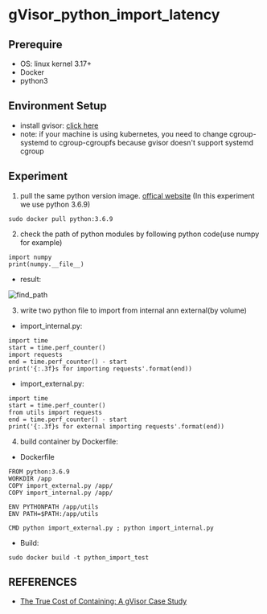 # gVisor_python_import_latency

## Prerequire
- OS: linux kernel 3.17+
- Docker
- python3

## Environment Setup
- install gvisor: [click here](https://gvisor.dev/docs/user_guide/install/)
- note: if your machine is using kubernetes, you need to change cgroup-systemd to cgroup-cgroupfs because gvisor doesn't support systemd cgroup

## Experiment
1. pull the same python version image. [offical website](https://hub.docker.com/_/python) (In this experiment we use python 3.6.9)
  ```
  sudo docker pull python:3.6.9
  ```
2. check the path of python modules by following python code(use numpy for example)
  ```
  import numpy
  print(numpy.__file__)
  ```
  - result:

  ![find_path](https://user-images.githubusercontent.com/9292747/145703315-9d845c31-b2db-44a5-b4a0-ed332afbaa2f.png)

3. write two python file to import from internal ann external(by volume)
  - import_internal.py:
  ```
  import time
  start = time.perf_counter()
  import requests
  end = time.perf_counter() - start
  print('{:.3f}s for importing requests'.format(end))
  ```
  - import_external.py:
  ```
  import time
  start = time.perf_counter()
  from utils import requests
  end = time.perf_counter() - start
  print('{:.3f}s for external importing requests'.format(end))
  ```
4. build container by Dockerfile:
  - Dockerfile
  ```
  FROM python:3.6.9
  WORKDIR /app
  COPY import_external.py /app/
  COPY import_internal.py /app/

  ENV PYTHONPATH /app/utils
  ENV PATH=$PATH:/app/utils

  CMD python import_external.py ; python import_internal.py
  ```
  - Build:
  ```
  sudo docker build -t python_import_test
  ```
  
  
 
 
## REFERENCES
- [The True Cost of Containing: A gVisor Case Study](https://www.usenix.org/system/files/hotcloud19-paper-young.pdf)
